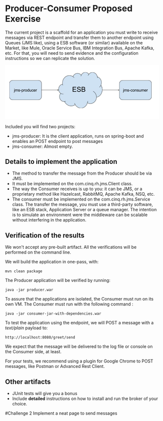 # Producer-Consumer Proposed Exercise
The current project is a scaffold for an application you must write to receive messages via REST endpoint and
transfer them to another endpoint using Queues (JMS like), using a ESB software (or similar) available on the Market, like Mule, Oracle Service Bus, IBM Integration Bus, Apache Kafka, etc. For that, you will need to send evidence and the configuration instructions so we can replicate the solution. 


![Ideal Application](https://github.com/cinqtechnologies/producer-consumer-test/blob/master/IdealApplication.jpg?raw=true)


Included you will find two projects:
- jms-producer: It is the client application, runs on spring-boot and enables an POST endpoint to post messages
- jms-consumer: Almost empty.

## Details to implement the application
- The method to transfer the message from the Producer should be via JMS.
- It must be implemented on the com.cinq.rh.jms.Client class.
- The way the Consumer receives is up to you: it can be JMS, or a proprietary method like Hazelcast, RabbitMQ, Apache Kafka, NSQ, etc.
- The consumer must be implemented on the com.cinq.rh.jms.Service class. The transfer the message, you must use a third-party software, like an ESB stack, Application Server or a queue manager. The intention is to simulate an environment were the middleware can be scalable without interfering in the application. 

## Verification of the results
We won't accept any pre-built artifact. All the verifications will be performed on the command line.

We will build the application in one-pass, with:

    mvn clean package

The Producer application will be verified by running: 

    java -jar producer.war

To assure that the applications are isolated, the Consumer must run on its own VM. The Consumer must run with the following command :

    java -jar consumer-jar-with-dependencies.war

To test the application using the endpoint, we will POST a message with a _text/plain_ payload to: 

    http://localhost:8080/greet/send

We expect that the message will be delivered to the log file or console on the Consumer side, at least.

For your tests, we recommend using a plugin for Google Chrome to POST messages, like Postman or Advanced Rest Client.

## Other artifacts
- JUnit tests will give you a bonus
- Include __detailed__ instructions on how to install and run the broker of your choice.


#Challenge 2
Implement a neat page to send messages

